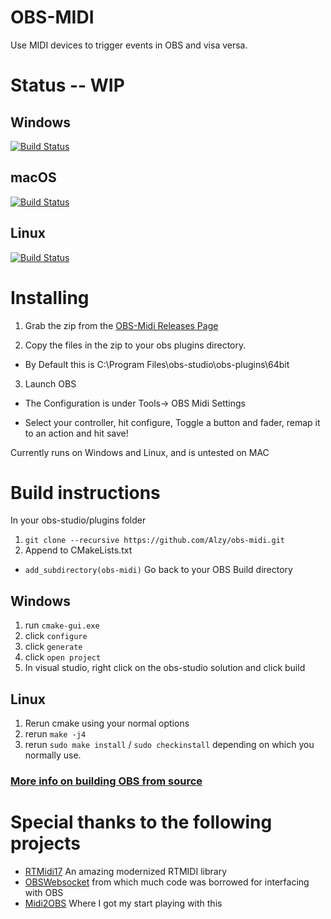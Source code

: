 # OBS-MIDI


Use MIDI devices to trigger events in OBS and visa versa.



# Status -- WIP
## Windows
[![Build Status](https://dev.azure.com/cpyarger0055/OBS-Midi/_apis/build/status/OBS-Midi?branchName=master&jobName=Build_Windows)](https://dev.azure.com/cpyarger0055/OBS-Midi/_build/latest?definitionId=5&branchName=master)
## macOS
[![Build Status](https://dev.azure.com/cpyarger0055/OBS-Midi/_apis/build/status/OBS-Midi?branchName=master&jobName=Build_macOS)](https://dev.azure.com/cpyarger0055/OBS-Midi/_build/latest?definitionId=5&branchName=master)
## Linux
[![Build Status](https://dev.azure.com/cpyarger0055/OBS-Midi/_apis/build/status/OBS-Midi?branchName=master&jobName=Build_Linux)](https://dev.azure.com/cpyarger0055/OBS-Midi/_build/latest?definitionId=5&branchName=master)
# Installing


1. Grab the zip from the [OBS-Midi Releases Page](https://github.com/Alzy/obs-midi/releases)

2. Copy the files in the zip to  your obs plugins directory.

  * By Default this is C:\Program Files\obs-studio\obs-plugins\64bit

3. Launch OBS

  * The Configuration is under Tools-> OBS Midi Settings

  * Select your controller, hit configure, Toggle a button and fader, remap it to an action and hit save!



Currently runs on Windows and Linux, and is untested on MAC


# Build instructions
In your obs-studio/plugins folder
1. ```git clone --recursive https://github.com/Alzy/obs-midi.git```
2. Append to CMakeLists.txt  
  * ```add_subdirectory(obs-midi)```
 Go back to your OBS Build directory
 ## Windows
 1. run ```cmake-gui.exe```
 2. click ```configure```
 3. click ```generate```
 4. click ```open project```
 5. In visual studio, right click on the obs-studio solution and click build
 ## Linux
 1. Rerun cmake using your normal options
 2. rerun ```make -j4```
 3. rerun ```sudo make install``` / ```sudo checkinstall```  depending on which you normally use.
 ### [More info on building OBS from source](https://github.com/obsproject/obs-studio/wiki/install-instructions)

 # Special thanks to the following projects
 * [RTMidi17](https://github.com/jcelerier/RtMidi17) An amazing modernized RTMIDI library
 * [OBSWebsocket](https://github.com/Palakis/obs-websocket/) from which much code was borrowed for interfacing with OBS
 * [Midi2OBS](https://github.com/lebaston100/MIDItoOBS) Where I got my start playing with this
